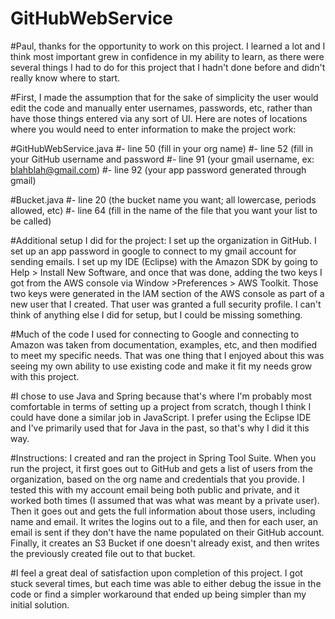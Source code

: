 # GitHubWebService

#Paul, thanks for the opportunity to work on this project. I learned a lot and I think most important grew in confidence in my ability to learn, as there were several things I had to do for this project that I hadn't done before and didn't really know where to start.

#First, I made the assumption that for the sake of simplicity the user would edit the code and manually enter usernames, passwords, etc, rather than have those things entered via any sort of UI. Here are notes of locations where you would need to enter information to make the project work:

#GitHubWebService.java
#- line 50 (fill in your org name)
#- line 52 (fill in your GitHub username and password
#- line 91 (your gmail username, ex: blahblah@gmail.com)
#- line 92 (your app password generated through gmail)

#Bucket.java
#- line 20 (the bucket name you want; all lowercase, periods allowed, etc)
#- line 64 (fill in the name of the file that you want your list to be called)

#Additional setup I did for the project: I set up the organization in GitHub. I set up an app password in google to connect to my gmail account for sending emails. I set up my IDE (Eclipse) with the Amazon SDK by going to Help > Install New Software, and once that was done, adding the two keys I got from the AWS console via Window >Preferences > AWS Toolkit. Those two keys were generated in the IAM section of the AWS console as part of a new user that I created. That user was granted a full security profile. I can't think of anything else I did for setup, but I could be missing something.

#Much of the code I used for connecting to Google and connecting to Amazon was taken from documentation, examples, etc, and then modified to meet my specific needs. That was one thing that I enjoyed about this was seeing my own ability to use existing code and make it fit my needs grow with this project. 

#I chose to use Java and Spring because that's where I'm probably most comfortable in terms of setting up a project from scratch, though I think I could have done a similar job in JavaScript. I prefer using the Eclipse IDE and I've primarily used that for Java in the past, so that's why I did it this way.

#Instructions: I created and ran the project in Spring Tool Suite. When you run the project, it first goes out to GitHub and gets a list of users from the organization, based on the org name and credentials that you provide. I tested this with my account email being both public and private, and it worked both times (I assumed that was what was meant by a private user). Then it goes out and gets the full information about those users, including name and email. It writes the logins out to a file, and then for each user, an email is sent if they don't have the name populated on their GitHub account. Finally, it creates an S3 Bucket if one doesn't already exist, and then writes the previously created file out to that bucket.

#I feel a great deal of satisfaction upon completion of this project. I got stuck several times, but each time was able to either debug the issue in the code or find a simpler workaround that ended up being simpler than my initial solution.
